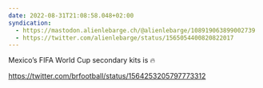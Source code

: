 ```yaml
---
date: 2022-08-31T21:08:58.048+02:00
syndication:
  - https://mastodon.alienlebarge.ch/@alienlebarge/108919063899002739
  - https://twitter.com/alienlebarge/status/1565054400820822017
---
```

Mexico’s FIFA World Cup secondary kits is 🔥

https://twitter.com/brfootball/status/1564253205797773312
